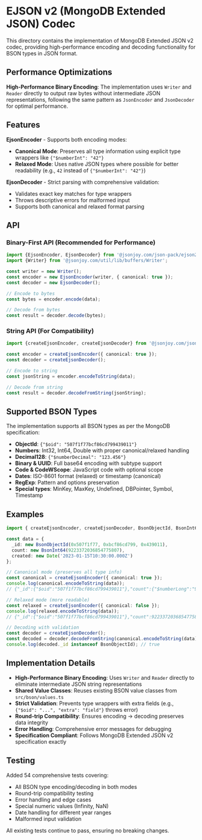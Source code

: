 # EJSON v2 (MongoDB Extended JSON) Codec

This directory contains the implementation of MongoDB Extended JSON v2 codec, providing high-performance encoding and decoding functionality for BSON types in JSON format.

## Performance Optimizations

**High-Performance Binary Encoding**: The implementation uses `Writer` and `Reader` directly to output raw bytes without intermediate JSON representations, following the same pattern as `JsonEncoder` and `JsonDecoder` for optimal performance.

## Features

**EjsonEncoder** - Supports both encoding modes:
- **Canonical Mode**: Preserves all type information using explicit type wrappers like `{"$numberInt": "42"}`
- **Relaxed Mode**: Uses native JSON types where possible for better readability (e.g., `42` instead of `{"$numberInt": "42"}`)

**EjsonDecoder** - Strict parsing with comprehensive validation:
- Validates exact key matches for type wrappers
- Throws descriptive errors for malformed input
- Supports both canonical and relaxed format parsing

## API

### Binary-First API (Recommended for Performance)
```typescript
import {EjsonEncoder, EjsonDecoder} from '@jsonjoy.com/json-pack/ejson2';
import {Writer} from '@jsonjoy.com/util/lib/buffers/Writer';

const writer = new Writer();
const encoder = new EjsonEncoder(writer, { canonical: true });
const decoder = new EjsonDecoder();

// Encode to bytes
const bytes = encoder.encode(data);

// Decode from bytes
const result = decoder.decode(bytes);
```

### String API (For Compatibility)
```typescript
import {createEjsonEncoder, createEjsonDecoder} from '@jsonjoy.com/json-pack/ejson2';

const encoder = createEjsonEncoder({ canonical: true });
const decoder = createEjsonDecoder();

// Encode to string
const jsonString = encoder.encodeToString(data);

// Decode from string
const result = decoder.decodeFromString(jsonString);
```

## Supported BSON Types

The implementation supports all BSON types as per the MongoDB specification:

- **ObjectId**: `{"$oid": "507f1f77bcf86cd799439011"}`
- **Numbers**: Int32, Int64, Double with proper canonical/relaxed handling
- **Decimal128**: `{"$numberDecimal": "123.456"}`
- **Binary & UUID**: Full base64 encoding with subtype support
- **Code & CodeWScope**: JavaScript code with optional scope
- **Dates**: ISO-8601 format (relaxed) or timestamp (canonical)  
- **RegExp**: Pattern and options preservation
- **Special types**: MinKey, MaxKey, Undefined, DBPointer, Symbol, Timestamp

## Examples

```typescript
import { createEjsonEncoder, createEjsonDecoder, BsonObjectId, BsonInt64 } from '@jsonjoy.com/json-pack/ejson2';

const data = {
  _id: new BsonObjectId(0x507f1f77, 0xbcf86cd799, 0x439011),
  count: new BsonInt64(9223372036854775807),
  created: new Date('2023-01-15T10:30:00.000Z')
};

// Canonical mode (preserves all type info)
const canonical = createEjsonEncoder({ canonical: true });
console.log(canonical.encodeToString(data));
// {"_id":{"$oid":"507f1f77bcf86cd799439011"},"count":{"$numberLong":"9223372036854775807"},"created":{"$date":{"$numberLong":"1673778600000"}}}

// Relaxed mode (more readable)
const relaxed = createEjsonEncoder({ canonical: false });
console.log(relaxed.encodeToString(data));
// {"_id":{"$oid":"507f1f77bcf86cd799439011"},"count":9223372036854775807,"created":{"$date":"2023-01-15T10:30:00.000Z"}}

// Decoding with validation
const decoder = createEjsonDecoder();
const decoded = decoder.decodeFromString(canonical.encodeToString(data));
console.log(decoded._id instanceof BsonObjectId); // true
```

## Implementation Details

- **High-Performance Binary Encoding**: Uses `Writer` and `Reader` directly to eliminate intermediate JSON string representations
- **Shared Value Classes**: Reuses existing BSON value classes from `src/bson/values.ts`
- **Strict Validation**: Prevents type wrappers with extra fields (e.g., `{"$oid": "...", "extra": "field"}` throws error)
- **Round-trip Compatibility**: Ensures encoding → decoding preserves data integrity
- **Error Handling**: Comprehensive error messages for debugging
- **Specification Compliant**: Follows MongoDB Extended JSON v2 specification exactly

## Testing

Added 54 comprehensive tests covering:
- All BSON type encoding/decoding in both modes
- Round-trip compatibility testing
- Error handling and edge cases
- Special numeric values (Infinity, NaN)
- Date handling for different year ranges
- Malformed input validation

All existing tests continue to pass, ensuring no breaking changes.